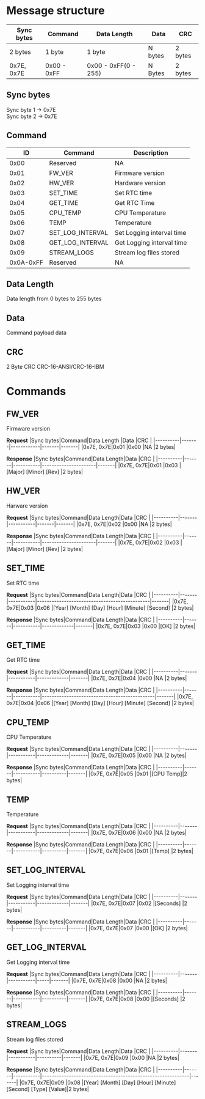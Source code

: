 # Message structure
|Sync bytes|Command    |Data Length         |Data   |CRC    |
|----------|-----------|--------------------|-------|-------|
|2 bytes   |1 byte     |1 byte              |N bytes|2 bytes|
|0x7E, 0x7E|0x00 - 0xFF|0x00 - 0xFF(0 - 255)|N Bytes|2 bytes|

## Sync bytes
Sync byte 1 -> 0x7E  
Sync byte 2 -> 0x7E  

## Command
|ID       |Command         |Description              |
|---------|----------------|-------------------------|
|0x00     |Reserved        |NA                       |
|0x01     |FW_VER          |Firmware version         |
|0x02     |HW_VER          |Hardware version         |
|0x03     |SET_TIME        |Set RTC time             |
|0x04     |GET_TIME        |Get RTC Time             |
|0x05     |CPU_TEMP        |CPU Temperature          |
|0x06     |TEMP            |Temperature              |
|0x07     |SET_LOG_INTERVAL|Set Logging interval time|
|0x08     |GET_LOG_INTERVAL|Get Logging interval time|
|0x09     |STREAM_LOGS     |Stream log files stored  |
|0x0A-0xFF|Reserved        |NA                       |

## Data Length
Data length from 0 bytes to 255 bytes  

## Data
Command payload data  

## CRC
2 Byte CRC CRC-16-ANSI/CRC-16-IBM  

# Commands
## FW_VER
Firmware version  

**Request**
|Sync bytes|Command|Data Length |Data   |CRC    |
|----------|-------|------------|-------|-------|
|0x7E, 0x7E|0x01   |0x00        |NA     |2 bytes|

**Response**
|Sync bytes|Command|Data Length|Data                  |CRC    |
|----------|-------|-----------|----------------------|-------|
|0x7E, 0x7E|0x01   |0x03       |[Major] [Minor] [Rev] |2 bytes|

## HW_VER
Harware version  

**Request**
|Sync bytes|Command|Data Length|Data   |CRC    |
|----------|-------|-----------|-------|-------|
|0x7E, 0x7E|0x02   |0x00       |NA     |2 bytes|

**Response**
|Sync bytes|Command|Data Length|Data                  |CRC    |
|----------|-------|-----------|----------------------|-------|
|0x7E, 0x7E|0x02   |0x03       |[Major] [Minor] [Rev] |2 bytes|

## SET_TIME
Set RTC time    

**Request**
|Sync bytes|Command|Data Length|Data                                          |CRC    |
|----------|-------|-----------|----------------------------------------------|-------|
|0x7E, 0x7E|0x03   |0x06       |[Year] [Month] [Day] [Hour] [Minute] [Second] |2 bytes|

**Response**
|Sync bytes|Command|Data Length|Data         |CRC    |
|----------|-------|-----------|-------------|-------|
|0x7E, 0x7E|0x03   |0x00       |[OK]         |2 bytes|

## GET_TIME
Get RTC time    

**Request**
|Sync bytes|Command|Data Length|Data         |CRC    |
|----------|-------|-----------|-------------|-------|
|0x7E, 0x7E|0x04   |0x00       |NA           |2 bytes|

**Response**
|Sync bytes|Command|Data Length|Data                                          |CRC    |
|----------|-------|-----------|----------------------------------------------|-------|
|0x7E, 0x7E|0x04   |0x06       |[Year] [Month] [Day] [Hour] [Minute] [Second] |2 bytes|

## CPU_TEMP
CPU Temperature   

**Request**
|Sync bytes|Command|Data Length|Data         |CRC    |
|----------|-------|-----------|-------------|-------|
|0x7E, 0x7E|0x05   |0x00       |NA           |2 bytes|

**Response**
|Sync bytes|Command|Data Length|Data      |CRC    |
|----------|-------|-----------|----------|-------|
|0x7E, 0x7E|0x05   |0x01       |[CPU Temp]|2 bytes|

## TEMP
Temperature   

**Request**
|Sync bytes|Command|Data Length|Data         |CRC    |
|----------|-------|-----------|-------------|-------|
|0x7E, 0x7E|0x06   |0x00       |NA           |2 bytes|

**Response**
|Sync bytes|Command|Data Length|Data      |CRC    |
|----------|-------|-----------|----------|-------|
|0x7E, 0x7E|0x06   |0x01       |[Temp]    |2 bytes|

## SET_LOG_INTERVAL
Set Logging interval time   

**Request**
|Sync bytes|Command|Data Length|Data         |CRC    |
|----------|-------|-----------|-------------|-------|
|0x7E, 0x7E|0x07   |0x02       |[Seconds]    |2 bytes|

**Response**
|Sync bytes|Command|Data Length|Data      |CRC    |
|----------|-------|-----------|----------|-------|
|0x7E, 0x7E|0x07   |0x00       |[OK]      |2 bytes|

## GET_LOG_INTERVAL
Get Logging interval time   

**Request**
|Sync bytes|Command|Data Length|Data |CRC    |
|----------|-------|-----------|-----|-------|
|0x7E, 0x7E|0x08   |0x00       |NA   |2 bytes|

**Response**
|Sync bytes|Command|Data Length|Data      |CRC    |
|----------|-------|-----------|----------|-------|
|0x7E, 0x7E|0x08   |0x00       |[Seconds] |2 bytes|

## STREAM_LOGS
Stream log files stored   

**Request**
|Sync bytes|Command|Data Length|Data      |CRC    |
|----------|-------|-----------|----------|-------|
|0x7E, 0x7E|0x09   |0x00       |NA        |2 bytes|

**Response**
|Sync bytes|Command|Data Length|Data                                                        |CRC    |
|----------|-------|-----------|------------------------------------------------------------|-------|
|0x7E, 0x7E|0x09   |0x08       |[Year] [Month] [Day] [Hour] [Minute] [Second] [Type] [Value]|2 bytes|

